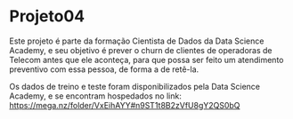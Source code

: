 # Projeto04

Este projeto é parte da formação Cientista de Dados da Data Science Academy, e seu objetivo é prever o churn de clientes de operadoras de Telecom antes que ele aconteça, para que possa ser feito um atendimento preventivo com essa pessoa, de forma a de retê-la.

Os dados de treino e teste foram disponibilizados pela Data Science Academy, e se encontram hospedados no link: https://mega.nz/folder/VxEihAYY#n9ST1t8B2zVfU8gY2QS0bQ

